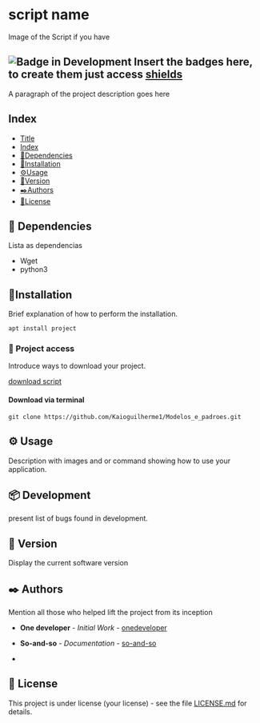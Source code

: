 # script name

  Image of the Script if you have

![Badge in Development](http://img.shields.io/static/v1?label=STATUS&message=EM%20DEVELOPMENT&color=GREEN&style=for-the-badge)
Insert the badges here, to create them just access [shields](https://shields.io/)
---

  A paragraph of the project description goes here

## Index

* [Title](#script-name)
* [Index](#Index)
* [📄Dependencies](#Dependencies)
* [🔧Installation](#Installation)
* [⚙️Usage](#use)
* [📌Version](#Version)
* [✒️Authors](#Authors)
* [📑License](#License)

## 📄 Dependencies

  Lista as dependencias

* Wget
* python3
  
## 🔧Installation

Brief explanation of how to perform the installation.

```
apt install project
```

### 📁 Project access

Introduce ways to download your project.

[download script](https://github.com/Kaioguilherme1/Modelos_e_padroes/archive/refs/heads/main.zip)

#### Download via terminal

```
git clone https://github.com/Kaioguilherme1/Modelos_e_padroes.git
```

## ⚙️ Usage

Description with images and or command showing how to use your application.

## 📦 Development

present list of bugs found in development.

## 📌 Version

Display the current software version

## ✒️ Authors

Mention all those who helped lift the project from its inception

* **One developer** - *Initial Work* - [onedeveloper](https://github.com/linkParaProfile)
* **So-and-so** - *Documentation* - [so-and-so](https://github.com/linkParaPerfil)

*

## 📑 License

This project is under license (your license) - see the file [LICENSE.md](https://github.com/user/project/license) for details.
